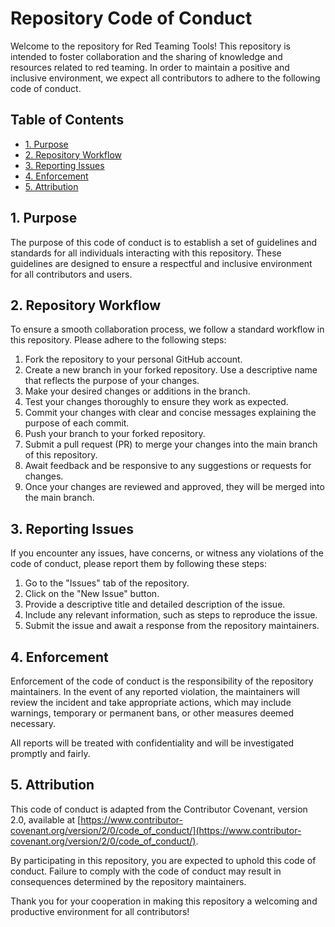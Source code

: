# Repository Code of Conduct

Welcome to the repository for Red Teaming Tools! This repository is intended to foster collaboration and the sharing of knowledge and resources related to red teaming. In order to maintain a positive and inclusive environment, we expect all contributors to adhere to the following code of conduct.

## Table of Contents
- [1. Purpose](#1-purpose)
- [2. Repository Workflow](#4-repository-workflow)
- [3. Reporting Issues](#5-reporting-issues)
- [4. Enforcement](#6-enforcement)
- [5. Attribution](#7-attribution)

## 1. Purpose
The purpose of this code of conduct is to establish a set of guidelines and standards for all individuals interacting with this repository. These guidelines are designed to ensure a respectful and inclusive environment for all contributors and users.

## 2. Repository Workflow
To ensure a smooth collaboration process, we follow a standard workflow in this repository. Please adhere to the following steps:

1. Fork the repository to your personal GitHub account.
2. Create a new branch in your forked repository. Use a descriptive name that reflects the purpose of your changes.
3. Make your desired changes or additions in the branch.
4. Test your changes thoroughly to ensure they work as expected.
5. Commit your changes with clear and concise messages explaining the purpose of each commit.
6. Push your branch to your forked repository.
7. Submit a pull request (PR) to merge your changes into the main branch of this repository.
8. Await feedback and be responsive to any suggestions or requests for changes.
9. Once your changes are reviewed and approved, they will be merged into the main branch.

## 3. Reporting Issues
If you encounter any issues, have concerns, or witness any violations of the code of conduct, please report them by following these steps:

1. Go to the "Issues" tab of the repository.
2. Click on the "New Issue" button.
3. Provide a descriptive title and detailed description of the issue.
4. Include any relevant information, such as steps to reproduce the issue.
5. Submit the issue and await a response from the repository maintainers.

## 4. Enforcement
Enforcement of the code of conduct is the responsibility of the repository maintainers. In the event of any reported violation, the maintainers will review the incident and take appropriate actions, which may include warnings, temporary or permanent bans, or other measures deemed necessary.

All reports will be treated with confidentiality and will be investigated promptly and fairly.

## 5. Attribution
This code of conduct is adapted from the Contributor Covenant, version 2.0, available at [https://www.contributor-covenant.org/version/2/0/code_of_conduct/](https://www.contributor-covenant.org/version/2/0/code_of_conduct/).

By participating in this repository, you are expected to uphold this code of conduct. Failure to comply with the code of conduct may result in consequences determined by the repository maintainers.

Thank you for your cooperation in making this repository a welcoming and productive environment for all contributors!
